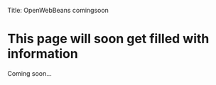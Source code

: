 Title: OpenWebBeans comingsoon

# This page will soon get filled with information 

Coming soon...

